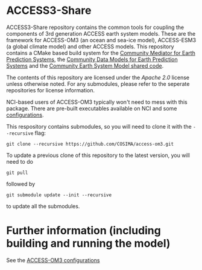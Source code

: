 # ACCESS3-Share

ACCESS3-Share repository contains the common tools for coupling the components of 3rd generation ACCESS earth system models. These are the framework for ACCESS-OM3 (an ocean and sea-ice model),  ACCESS-ESM3 (a global climate model) and other ACCESS models. This repository contains a CMake based build system for the [Community Mediator for Earth Prediction Systems](https://github.com/ESCOMP/CMEPS/), the [Community Data Models for Earth Prediction Systems](https://github.com/ESCOMP/CDEPS/) and the [Community Earth System Model shared code](https://github.com/ESCOMP/CESM_share). 

The contents of this repository are licensed under the _Apache 2.0_ license unless otherwise noted. For any submodules, please refer to the seperate repositories for license information. 

NCI-based users of ACCESS-OM3 typically won't need to mess with this package. There are pre-built executables available on NCI and some [configurations](https://github.com/accESS-NRI/access-om3-configs). 

This respository contains submodules, so you will need to clone it with the `--recursive` flag:
```
git clone --recursive https://github.com/COSIMA/access-om3.git
```

To update a previous clone of this repository to the latest version, you will need to do 
```
git pull
```
followed by
```
git submodule update --init --recursive
```
to update all the submodules.

# Further information (including building and running the model)

See the [ACCESS-OM3 configurations](https://github.com/accESS-NRI/access-om3-configs)
